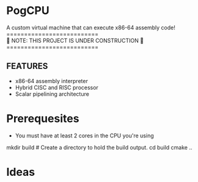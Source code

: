 <p align="center">
<h1>PogCPU</h1>
A custom virtual machine that can execute x86-64 assembly code!

<br>
         ========================== <br>
🚧 NOTE: THIS PROJECT IS UNDER CONSTRUCTION 🚧 <br>
         ========================== <br>
</p>

## FEATURES
- x86-64 assembly interpreter
- Hybrid CISC and RISC processor
- Scalar pipelining architecture


# Prerequesites
- You must have at least 2 cores in the CPU you're using

mkdir build          # Create a directory to hold the build output.
cd build
cmake ..


# Ideas
